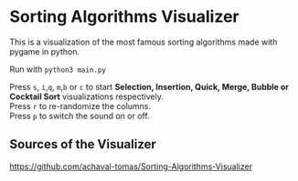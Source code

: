 # Sorting Algorithms Visualizer
This is a visualization of the most famous sorting algorithms made with pygame in python.

Run with ```python3 main.py```

Press ```s```, ```i```,```q```, ```m```,```b``` or ```c``` to start **Selection, Insertion, Quick, Merge, Bubble or Cocktail Sort** visualizations respectively. <br>
Press ```r``` to re-randomize the columns. <br>
Press ```p``` to switch the sound on or off. <br>

## Sources of the Visualizer
https://github.com/achaval-tomas/Sorting-Algorithms-Visualizer
